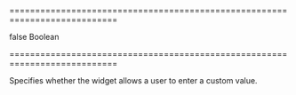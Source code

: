 ===========================================================================
<!--default-->false<!--/default-->
<!--type-->Boolean<!--/type-->
===========================================================================

<!--shortDescription-->
Specifies whether the widget allows a user to enter a custom value.
<!--/shortDescription-->

<!--fullDescription-->

<!--/fullDescription-->
